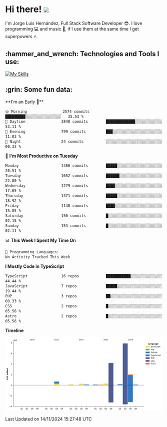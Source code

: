<h1 align="left">
 <abc>
  <br>Hi there! <img src="https://user-images.githubusercontent.com/42378118/110234147-e3259600-7f4e-11eb-95be-0c4047144dea.gif" width="30"><br>
 </abc>
</h1>

I'm Jorge Luis Hernández, Full Stack Software Developer :sunglasses:. I love programming :computer: and music :musical_score:, if I use them at the same time I get superpowers :zap:. 


<h2 align="left">:hammer_and_wrench: Technologies and Tools I use:</h2>

[![My Skills](https://skillicons.dev/icons?i=js,ts,html,css,py,vue,react,next,nest,postgres,mysql)](https://skillicons.dev)

<h2 align="left">:grin: Some fun data:</h2>
<!--START_SECTION:waka-->
**I'm an Early 🐤** 

```text
🌞 Morning                2574 commits        █████████░░░░░░░░░░░░░░░░   35.53 % 
🌆 Daytime                3848 commits        █████████████░░░░░░░░░░░░   53.11 % 
🌃 Evening                799 commits         ███░░░░░░░░░░░░░░░░░░░░░░   11.03 % 
🌙 Night                  24 commits          ░░░░░░░░░░░░░░░░░░░░░░░░░   00.33 % 
```
📅 **I'm Most Productive on Tuesday** 

```text
Monday                   1486 commits        █████░░░░░░░░░░░░░░░░░░░░   20.51 % 
Tuesday                  1652 commits        ██████░░░░░░░░░░░░░░░░░░░   22.80 % 
Wednesday                1279 commits        ████░░░░░░░░░░░░░░░░░░░░░   17.65 % 
Thursday                 1371 commits        █████░░░░░░░░░░░░░░░░░░░░   18.92 % 
Friday                   1148 commits        ████░░░░░░░░░░░░░░░░░░░░░   15.85 % 
Saturday                 156 commits         █░░░░░░░░░░░░░░░░░░░░░░░░   02.15 % 
Sunday                   153 commits         █░░░░░░░░░░░░░░░░░░░░░░░░   02.11 % 
```


📊 **This Week I Spent My Time On** 

```text
💬 Programming Languages: 
No Activity Tracked This Week
```

**I Mostly Code in TypeScript** 

```text
TypeScript               16 repos            ███████████░░░░░░░░░░░░░░   44.44 % 
JavaScript               7 repos             █████░░░░░░░░░░░░░░░░░░░░   19.44 % 
PHP                      3 repos             ██░░░░░░░░░░░░░░░░░░░░░░░   08.33 % 
CSS                      2 repos             █░░░░░░░░░░░░░░░░░░░░░░░░   05.56 % 
Astro                    2 repos             █░░░░░░░░░░░░░░░░░░░░░░░░   05.56 % 
```



**Timeline**

![Lines of Code chart](https://raw.githubusercontent.com/jorgelhd94/jorgelhd94/main/assets/bar_graph.png)


 Last Updated on 14/11/2024 15:27:48 UTC
<!--END_SECTION:waka-->
